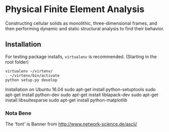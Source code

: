 # Physical Finite Element Analysis 
Constructing cellular solids as monolithic, three-dimensional frames, and then performing dynamic and static structural analysis to find their behavior.

## Installation
For testing package installs, `virtualenv` is recommended.
(Starting in the root folder)

    virtualenv ~/virtenv/
    . ~/virtenv/bin/activate
    python setup.py develop

Installation on Ubuntu 16.04
sudo apt-get install python-setuptools
sudo apt-get install python-dev
sudo apt-get install liblapack-dev
sudo apt-get install libsuitesparse
sudo apt-get install python-matplotlib

### Nota Bene
The 'font' is Banner from http://www.network-science.de/ascii/

